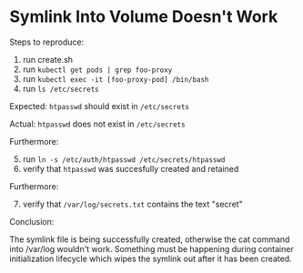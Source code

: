 # Symlink Into Volume Doesn't Work

Steps to reproduce:

1. run create.sh
2. run `kubectl get pods | grep foo-proxy`
3. run `kubectl exec -it [foo-proxy-pod] /bin/bash`
4. run `ls /etc/secrets`

Expected: `htpasswd` should exist in `/etc/secrets`

Actual: `htpasswd` does not exist in `/etc/secrets`

Furthermore:

5. run `ln -s /etc/auth/htpasswd /etc/secrets/htpasswd`
6. verify that `htpasswd` was succesfully created and retained

Furthermore:

7. verify that `/var/log/secrets.txt` contains the text "secret"

Conclusion:

The symlink file is being successfully created, otherwise the cat command into /var/log wouldn't work.  Something must be happening during container initialization lifecycle which wipes the symlink out after it has been created.
